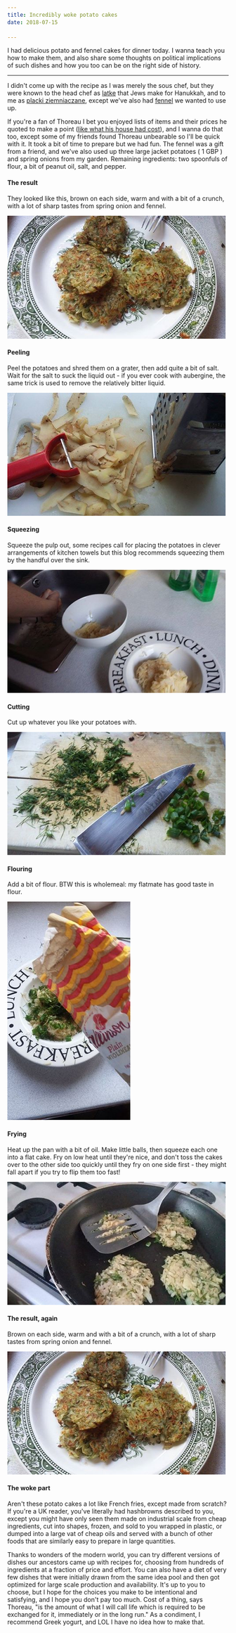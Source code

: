 ```yaml
---
title: Incredibly woke potato cakes
date: 2018-07-15

---
```


I had delicious potato and fennel cakes for dinner today. I wanna teach you how to make them, and also share some thoughts on political implications of such dishes and how you too can be on the right side of history.

---

I didn't come up with the recipe as I was merely the sous chef, but they were known to the head chef as [latke](https://www.bbcgoodfood.com/recipes/7531/potato-latkes) that Jews make for Hanukkah, and to me as [placki ziemniaczane](https://en.wikipedia.org/wiki/Potato_pancake#Polish_placki_ziemniaczane), except we've also had [fennel](https://en.wikipedia.org/wiki/Fennel) we wanted to use up.

If you're a fan of Thoreau I bet you enjoyed lists of items and their prices he quoted to make a point ([like what his house had cost](http://george.loper.org/interests/housing/thero/thoreau.html)), and I wanna do that too, except some of my friends found Thoreau unbearable so I'll be quick with it. It took a bit of time to prepare but we had fun. The fennel was a gift from a friend, and we've also used up three large jacket potatoes ( 1 GBP ) and spring onions from my garden. Remaining ingredients: two spoonfuls of flour, a bit of peanut oil, salt, and pepper.

#### The result 
They looked like this, brown on each side, warm and with a bit of a crunch, with a lot of sharp tastes from spring onion and fennel. 

<img src=/static/placki/6.jpg >

#### Peeling
Peel the potatoes and shred them on a grater, then add quite a bit of salt. Wait for the salt to suck the liquid out - if you ever cook with aubergine, the same trick is used to remove the relatively bitter liquid.

<img src=/static/placki/1.jpg >

#### Squeezing
Squeeze the pulp out, some recipes call for placing the potatoes in clever arrangements of kitchen towels but this blog recommends squeezing them by the handful over the sink.

<img src=/static/placki/2.jpg >

#### Cutting
Cut up whatever you like your potatoes with.

<img src=/static/placki/3.jpg >

#### Flouring
Add a bit of flour. BTW this is wholemeal: my flatmate has good taste in flour.

<img src=/static/placki/4.jpg >

#### Frying
Heat up the pan with a bit of oil. Make little balls, then squeeze each one into a flat cake. Fry on low heat until they're nice, and don't toss the cakes over to the other side too quickly until they fry on one side first - they might fall apart if you try to flip them too fast!

<img src=/static/placki/5.jpg >

#### The result, again
Brown on each side, warm and with a bit of a crunch, with a lot of sharp tastes from spring onion and fennel.

<img src=/static/placki/6.jpg >

#### The woke part
Aren't these potato cakes a lot like French fries, except made from scratch? If you're a UK reader, you've literally had hashbrowns described to you, except you might have only seen them made on industrial scale from cheap ingredients, cut into shapes, frozen, and sold to you wrapped in plastic, or dumped into a large vat of cheap oils and served with a bunch of other foods that are similarly easy to prepare in large quantities.

Thanks to wonders of the modern world, you can try different versions of dishes our ancestors came up with recipes for, choosing from hundreds of ingredients at a fraction of price and effort. You can also have a diet of very few dishes that were initially drawn from the same idea pool and then got optimized for large scale production and availability. It's up to you to choose, but I hope for the choices you make to be intentional and satisfying, and I hope you don't pay too much. Cost of a thing, says Thoreau, "is the amount of what I will call life which is required to be exchanged for it, immediately or in the long run." As a condiment, I recommend Greek yogurt, and LOL I have no idea how to make that.

